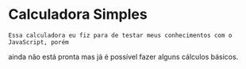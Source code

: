 # Calculadora Simples

    Essa calculadora eu fiz para de testar meus conhecimentos com o JavaScript, porém
ainda não está pronta mas já é possível fazer alguns cálculos básicos.    
